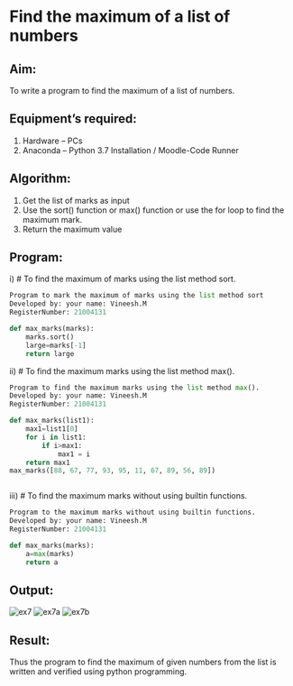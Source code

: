 # Find the maximum of a list of numbers
## Aim:
To write a program to find the maximum of a list of numbers.
## Equipment’s required:
1.	Hardware – PCs
2.	Anaconda – Python 3.7 Installation / Moodle-Code Runner
## Algorithm:
1.	Get the list of marks as input
2.	Use the sort() function or max() function or use the for loop to find the maximum mark.
3.	Return the maximum value
## Program:

i)	# To find the maximum of marks using the list method sort.
```Python
Program to mark the maximum of marks using the list method sort
Developed by: your name: Vineesh.M
RegisterNumber: 21004131

def max_marks(marks):
    marks.sort()
    large=marks[-1]
    return large


```

ii)	# To find the maximum marks using the list method max().
```Python
Program to find the maximum marks using the list method max().
Developed by: your name: Vineesh.M
RegisterNumber: 21004131

def max_marks(list1):
    max1=list1[0]
    for i in list1:
        if i>max1:
            max1 = i
    return max1
max_marks([88, 67, 77, 93, 95, 11, 67, 89, 56, 89])



```

iii) # To find the maximum marks without using builtin functions.
```Python
Program to the maximum marks without using builtin functions.
Developed by: your name: Vineesh.M
RegisterNumber: 21004131

def max_marks(marks):
    a=max(marks)
    return a


```
 

## Output:
![ex7](https://user-images.githubusercontent.com/93427254/148632379-213434b9-68fe-4dd8-8640-429e221780ab.png)
![ex7a](https://user-images.githubusercontent.com/93427254/148632384-31513c35-a454-4e67-bf65-9a34f1f193f9.png)
![ex7b](https://user-images.githubusercontent.com/93427254/148632389-bd844144-a9b0-457c-8acd-96974bb1e681.png)


## Result:
Thus the program to find the maximum of given numbers from the list is written and verified using python programming.
